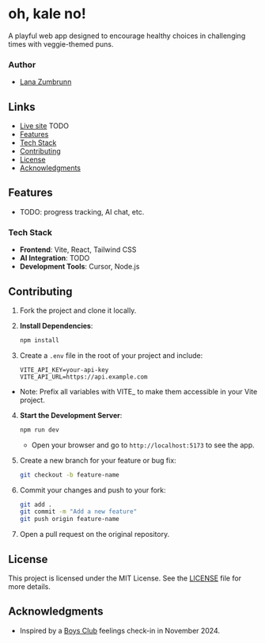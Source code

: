 # oh, kale no!

A playful web app designed to encourage healthy choices in challenging times with veggie-themed puns.

### Author
- [Lana Zumbrunn](https://github.com/lana-z)

## Links
- [Live site]() TODO
- [Features](#features)
- [Tech Stack](#tech-stack)
- [Contributing](#contributing)
- [License](#license)
- [Acknowledgments](#acknowledgments)

## Features
- TODO: progress tracking, AI chat, etc.


### Tech Stack
- **Frontend**: Vite, React, Tailwind CSS
- **AI Integration**: TODO
- **Development Tools**: Cursor, Node.js


## Contributing

1. Fork the project and clone it locally.

2. **Install Dependencies**:
   ```bash
   npm install
   ```
3. Create a `.env` file in the root of your project and include:

    ```
    VITE_API_KEY=your-api-key
    VITE_API_URL=https://api.example.com
    ```

- Note: Prefix all variables with VITE_ to make them accessible in your Vite project.


4. **Start the Development Server**:
   ```bash
   npm run dev
   ```
   - Open your browser and go to `http://localhost:5173` to see the app.

5. Create a new branch for your feature or bug fix:
   ```bash
   git checkout -b feature-name
   ```

6. Commit your changes and push to your fork:
   ```bash
   git add .
   git commit -m "Add a new feature"
   git push origin feature-name
   ```

7. Open a pull request on the original repository.

## License
This project is licensed under the MIT License. See the [LICENSE](LICENSE) file for more details.

## Acknowledgments
- Inspired by a [Boys Club](https://boysclub.vip/) feelings check-in in November 2024.

